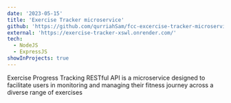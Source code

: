 ```yaml
---
date: '2023-05-15'
title: 'Exercise Tracker microservice'
github: 'https://github.com/qurriahSam/fcc-excercise-tracker-microservice'
external: 'https://exercise-tracker-xswl.onrender.com/'
tech:
  - NodeJS
  - ExpressJS
showInProjects: true
---
```


Exercise Progress Tracking RESTful API is a microservice designed to facilitate users in monitoring and managing their fitness journey across a diverse range of exercises
